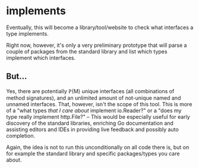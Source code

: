 # implements

Eventually, this will become a library/tool/website to check what
interfaces a type implements.

Right now, however, it's only a very preliminary prototype that will
parse a couple of packages from the standard library and list which
types implement which interfaces.

## But…

Yes, there are potentially ℙ(M) unique interfaces (all combinations of
method signatures), and an unlimited amount of not-unique named and
unnamed interfaces. That, however, isn't the scope of this tool. This
is more of a "what types _that I care about_ implement io.Reader?" or
a "does my type really implement http.File?" – This would be
especially useful for early discovery of the standard libraries,
enriching Go documentation and assisting editors and IDEs in providing
live feedback and possibly auto completion.

Again, the idea is not to run this unconditionally on all code there
is, but on for example the standard library and specific
packages/types you care about.
